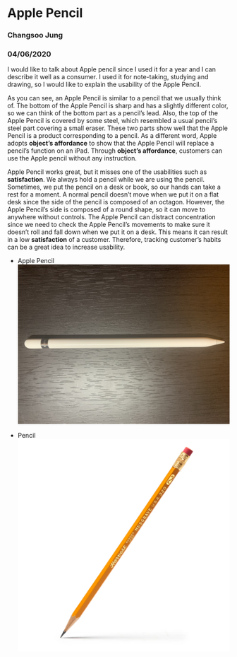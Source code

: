 # Apple Pencil

### Changsoo Jung
### 04/06/2020

I would like to talk about Apple pencil since I used it for a year and I can describe it well as a consumer. I used it for note-taking, studying and drawing, so I would like to explain the usability of the Apple Pencil.

As you can see, an Apple Pencil is similar to a pencil that we usually think of. The bottom of the Apple Pencil is sharp and has a slightly different color, so we can think of the bottom part as a pencil’s lead. Also, the top of the Apple Pencil is covered by some steel, which resembled a usual pencil’s steel part covering a small eraser. These two parts show well that the Apple Pencil is a product corresponding to a pencil. As a different word, Apple adopts __object’s affordance__ to show that the Apple Pencil will replace a pencil’s function on an iPad. Through __object’s affordance__, customers can use the Apple pencil without any instruction.

Apple Pencil works great, but it misses one of the usabilities such as __satisfaction__. We always hold a pencil while we are using the pencil. Sometimes, we put the pencil on a desk or book, so our hands can take a rest for a moment. A normal pencil doesn’t move when we put it on a flat desk since the side of the pencil is composed of an octagon. However, the Apple Pencil’s side is composed of a round shape, so it can move to anywhere without controls. The Apple Pencil can distract concentration since we need to check the Apple Pencil’s movements to make sure it doesn’t roll and fall down when we put it on a desk. This means it can result in a low __satisfaction__ of a customer. Therefore, tracking customer’s habits can be a great idea to increase usability.


* Apple Pencil
![alt text](../assets/Journal2.jpg "Journal2 img1")

* Pencil
![alt text](../assets/Journal2-1.jpg "Journal2 img2")
